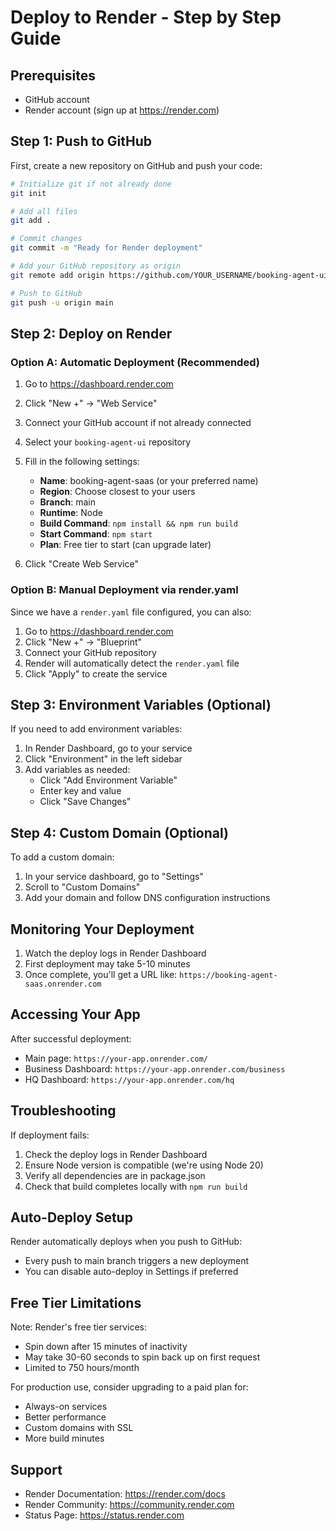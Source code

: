 # Deploy to Render - Step by Step Guide

## Prerequisites
- GitHub account
- Render account (sign up at https://render.com)

## Step 1: Push to GitHub

First, create a new repository on GitHub and push your code:

```bash
# Initialize git if not already done
git init

# Add all files
git add .

# Commit changes
git commit -m "Ready for Render deployment"

# Add your GitHub repository as origin
git remote add origin https://github.com/YOUR_USERNAME/booking-agent-ui.git

# Push to GitHub
git push -u origin main
```

## Step 2: Deploy on Render

### Option A: Automatic Deployment (Recommended)

1. Go to https://dashboard.render.com
2. Click "New +" → "Web Service"
3. Connect your GitHub account if not already connected
4. Select your `booking-agent-ui` repository
5. Fill in the following settings:
   - **Name**: booking-agent-saas (or your preferred name)
   - **Region**: Choose closest to your users
   - **Branch**: main
   - **Runtime**: Node
   - **Build Command**: `npm install && npm run build`
   - **Start Command**: `npm start`
   - **Plan**: Free tier to start (can upgrade later)

6. Click "Create Web Service"

### Option B: Manual Deployment via render.yaml

Since we have a `render.yaml` file configured, you can also:

1. Go to https://dashboard.render.com
2. Click "New +" → "Blueprint"
3. Connect your GitHub repository
4. Render will automatically detect the `render.yaml` file
5. Click "Apply" to create the service

## Step 3: Environment Variables (Optional)

If you need to add environment variables:

1. In Render Dashboard, go to your service
2. Click "Environment" in the left sidebar
3. Add variables as needed:
   - Click "Add Environment Variable"
   - Enter key and value
   - Click "Save Changes"

## Step 4: Custom Domain (Optional)

To add a custom domain:

1. In your service dashboard, go to "Settings"
2. Scroll to "Custom Domains"
3. Add your domain and follow DNS configuration instructions

## Monitoring Your Deployment

1. Watch the deploy logs in Render Dashboard
2. First deployment may take 5-10 minutes
3. Once complete, you'll get a URL like: `https://booking-agent-saas.onrender.com`

## Accessing Your App

After successful deployment:
- Main page: `https://your-app.onrender.com/`
- Business Dashboard: `https://your-app.onrender.com/business`
- HQ Dashboard: `https://your-app.onrender.com/hq`

## Troubleshooting

If deployment fails:

1. Check the deploy logs in Render Dashboard
2. Ensure Node version is compatible (we're using Node 20)
3. Verify all dependencies are in package.json
4. Check that build completes locally with `npm run build`

## Auto-Deploy Setup

Render automatically deploys when you push to GitHub:
- Every push to main branch triggers a new deployment
- You can disable auto-deploy in Settings if preferred

## Free Tier Limitations

Note: Render's free tier services:
- Spin down after 15 minutes of inactivity
- May take 30-60 seconds to spin back up on first request
- Limited to 750 hours/month

For production use, consider upgrading to a paid plan for:
- Always-on services
- Better performance
- Custom domains with SSL
- More build minutes

## Support

- Render Documentation: https://render.com/docs
- Render Community: https://community.render.com
- Status Page: https://status.render.com